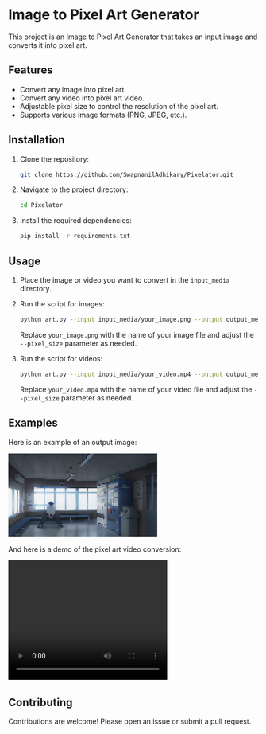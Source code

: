 # Image to Pixel Art Generator

This project is an Image to Pixel Art Generator that takes an input image and converts it into pixel art.

## Features

- Convert any image into pixel art.
- Convert any video into pixel art video.
- Adjustable pixel size to control the resolution of the pixel art.
- Supports various image formats (PNG, JPEG, etc.).

## Installation

1. Clone the repository:
    ```bash
    git clone https://github.com/SwapnanilAdhikary/Pixelator.git
    ```
2. Navigate to the project directory:
    ```bash
    cd Pixelator
    ```
3. Install the required dependencies:
    ```bash
    pip install -r requirements.txt
    ```

## Usage

1. Place the image or video you want to convert in the `input_media` directory.
2. Run the script for images:
    ```bash
    python art.py --input input_media/your_image.png --output output_media/pixel_art.png --pixel_size 10
    ```
    Replace `your_image.png` with the name of your image file and adjust the `--pixel_size` parameter as needed.

3. Run the script for videos:
    ```bash
    python art.py --input input_media/your_video.mp4 --output output_media/pixel_art_video.mp4 --pixel_size 10
    ```
    Replace `your_video.mp4` with the name of your video file and adjust the `--pixel_size` parameter as needed.

## Examples

Here is an example of an output image:

<img src="pixel_art_output2.png" alt="Pixel Art Example" width="300">

And here is a demo of the pixel art video conversion:

<video width="320" height="240" controls>
  <source src="pixel_art_demo.mp4" type="video/mp4">
  Your browser does not support the video tag.
</video>

## Contributing

Contributions are welcome! Please open an issue or submit a pull request.
